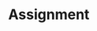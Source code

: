 # Assignment
<!DOCTYPE html>
<html>
  <head>
    <style>
      .container {
        display: flex;
      }

      .box {
        flex: 1;
        padding: 20px;
        border: 1px solid black;
      }

      .item {
        display: flex;
        align-items: center;
        margin-bottom: 10px;
        cursor: move;
      }

      .item img {
        width: 80px;
        height: 40px;
        margin-right: 10px;
      }

      .item span {
        margin-left: 5px;
      }

      .drop-target {
        border: 2px dashed gray;
        padding: 20px;
        min-height: 100px;
      }

      .success-message {
        color: green;
        margin-top: 10px;
      }
      .reset-button-container {
        display: flex;
        justify-content: center;
        margin-top: 20px;
      }
    </style>
    <script>
      function handleDragStart(event) {
        event.dataTransfer.setData("text/plain", event.target.id);
      }

      function handleDragOver(event) {
        event.preventDefault();
        event.dataTransfer.dropEffect = "move";
      }

      function handleDrop(event) {
        event.preventDefault();
        const itemId = event.dataTransfer.getData("text/plain");
        const item = document.getElementById(itemId);
        event.target.appendChild(item);

        
        const existingMessage = event.target.querySelector(".success-message");
        if (existingMessage) {
          existingMessage.remove();
        }

       
        const successMessage = document.createElement("p");
        successMessage.textContent = "Item dropped successfully!";
        successMessage.classList.add("success-message");
        event.target.appendChild(successMessage);
      }
    </script>
  </head>
  <body>
    <div class="container">
      <div class="box">
        
        <h2>Container 1</h2>
        <div
          class="item"
          id="item1"
          draggable="true"
          ondragstart="handleDragStart(event)"
        >
          <img src="img1.jfif" alt="GrayDot Technology Pvt Ltd" />
          <span>GrayDot Technology Pvt Ltd</span>
        </div>
        <div
          class="item"
          id="item2"
          draggable="true"
          ondragstart="handleDragStart(event)"
        >
          <img src="img2.jfif" alt="GrayDOt Company" />
          <span>GrayDOt Company</span>
        </div>
        <div
          class="item"
          id="item3"
          draggable="true"
          ondragstart="handleDragStart(event)"
        >
          <img src="img3.jpg" alt="Security" />
          <span>Security</span>
        </div>
        <div
          class="item"
          id="item4"
          draggable="true"
          ondragstart="handleDragStart(event)"
        >
          <img src="img4.jfif" alt="Quote" />
          <span>Quote</span>
        </div>
      </div>
      <div
        class="box drop-target"
        ondragover="handleDragOver(event)"
        ondrop="handleDrop(event)"
      >
       
        <h2>Container 2</h2>
      </div>
    </div>
    <div class="reset-button-container">
      <button onclick="handleReset()">Reset</button>
    </div>
  </body>
</html>
